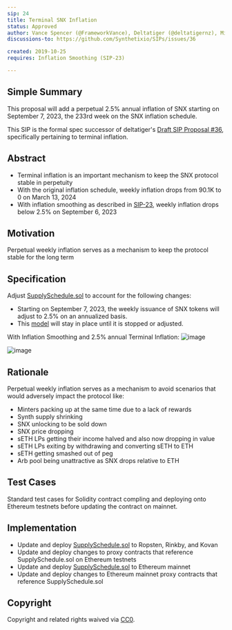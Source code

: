 ```yaml
---
sip: 24
title: Terminal SNX Inflation
status: Approved
author: Vance Spencer (@FrameworkVance), Deltatiger (@deltatigernz), Michael Anderson (@meanderson)
discussions-to: https://github.com/Synthetixio/SIPs/issues/36

created: 2019-10-25
requires: Inflation Smoothing (SIP-23)

---
```


<!--You can leave these HTML comments in your merged SIP and delete the visible duplicate text guides, they will not appear and may be helpful to refer to if you edit it again. This is the suggested template for new SIPs. Note that an SIP number will be assigned by an editor. When opening a pull request to submit your SIP, please use an abbreviated title in the filename, `sip-draft_title_abbrev.md`. The title should be 44 characters or less.-->


## Simple Summary
<!--"If you can't explain it simply, you don't understand it well enough." Provide a simplified and layman-accessible explanation of the SIP.-->
This proposal will add a perpetual 2.5% annual inflation of SNX starting on September 7, 2023, the 233rd week on the SNX inflation schedule.

This SIP is the formal spec successor of deltatiger's [Draft SIP Proposal #36](https://github.com/Synthetixio/SIPs/issues/36), specifically pertaining to terminal inflation. 


## Abstract
<!--A short (~200 word) description of the technical issue being addressed.-->
- Terminal inflation is an important mechanism to keep the SNX protocol stable in perpetuity
- With the original inflation schedule, weekly inflation drops from 90.1K to 0 on March 13, 2024
- With inflation smoothing as described in [SIP-23](https://github.com/Synthetixio/SIPs/blob/master/SIPS/sip-23.md), weekly inflation drops below 2.5% on September 6, 2023 

## Motivation
<!--The motivation is critical for SIPs that want to change Synthetix. It should clearly explain why the existing protocol specification is inadequate to address the problem that the SIP solves. SIP submissions without sufficient motivation may be rejected outright.-->
Perpetual weekly inflation serves as a mechanism to keep the protocol stable for the long term


## Specification
<!--The technical specification should describe the syntax and semantics of any new feature.-->
Adjust [SupplySchedule.sol](https://github.com/Synthetixio/synthetix/blob/master/contracts/SupplySchedule.sol) to account for the following changes:
- Starting on September 7, 2023, the weekly issuance of SNX tokens will adjust to 2.5% on an annualized basis.
- This [model](https://docs.google.com/spreadsheets/d/1rVXFnZSMvHEv5XpA5Q23x-cXEo7w-2T80wlAfT-YbuI/edit#gid=1640166717) will stay in place until it is stopped or adjusted.

With Inflation Smoothing and 2.5% annual Terminal Inflation:
![image](https://user-images.githubusercontent.com/55753617/69513159-b38a8000-0efb-11ea-894e-2a89064a0998.png)

![image](https://user-images.githubusercontent.com/55753617/69513160-b38a8000-0efb-11ea-9a96-4cfa95eb8ccd.png)


## Rationale
<!--The rationale fleshes out the specification by describing what motivated the design and why particular design decisions were made. It should describe alternate designs that were considered and related work, e.g. how the feature is supported in other languages. The rationale may also provide evidence of consensus within the community, and should discuss important objections or concerns raised during discussion.-->
Perpetual weekly inflation serves as a mechanism to avoid scenarios that would adversely impact the protocol like:

- Minters packing up at the same time due to a lack of rewards
- Synth supply shrinking
- SNX unlocking to be sold down
- SNX price dropping
- sETH LPs getting their income halved and also now dropping in value
- sETH LPs exiting by withdrawing and converting sETH to ETH
- sETH getting smashed out of peg
- Arb pool being unattractive as SNX drops relative to ETH

## Test Cases
<!--Test cases for an implementation are mandatory for SIPs but can be included with the implementation..-->
Standard test cases for Solidity contract compling and deploying onto Ethereum testnets before updating the contract on mainnet. 

## Implementation
<!--The implementations must be completed before any SIP is given status "Implemented", but it need not be completed before the SIP is "Approved". While there is merit to the approach of reaching consensus on the specification and rationale before writing code, the principle of "rough consensus and running code" is still useful when it comes to resolving many discussions of API details.-->
- Update and deploy [SupplySchedule.sol](https://github.com/Synthetixio/synthetix/blob/master/contracts/SupplySchedule.sol) to Ropsten, Rinkby, and Kovan
- Update and deploy changes to proxy contracts that reference SupplySchedule.sol on Ethereum testnets
- Update and deploy [SupplySchedule.sol](https://github.com/Synthetixio/synthetix/blob/master/contracts/SupplySchedule.sol) to Ethereum mainnet
- Update and deploy changes to Ethereum mainnet proxy contracts that reference SupplySchedule.sol

## Copyright
Copyright and related rights waived via [CC0](https://creativecommons.org/publicdomain/zero/1.0/).

